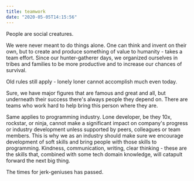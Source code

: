 ```yaml
---
title: teamwork
date: "2020-05-05T14:15:56"
---
```


People are social creatures.   

We were never meant to do things alone. One can think and invent on their own, but to create and
produce something of value to humanity - takes a team effort. Since our hunter-gatherer days,
we organized ourselves in tribes and families to be more productive and to increase our chances of survival.  

Old rules still apply - lonely loner cannot accomplish much even today.  

Sure, we have major figures that are famous and great and all, but underneath their success there's always
people they depend on. There are teams who work hard to help bring this person where they are.  

Same applies to programming industry. Lone developer, be they 10x, rockstar, or ninja, cannot make a significant
impact on company's progress or industry development unless supported by peers, colleagues or team members.
This is why we as an industry should make sure we encourage development of soft skills and bring people with those skills to programming. Kindness, communication, writing, clear thinking - these are the skills that, combined with some tech domain knowledge, will catapult forward the next big thing.

The times for jerk-geniuses has passed.
